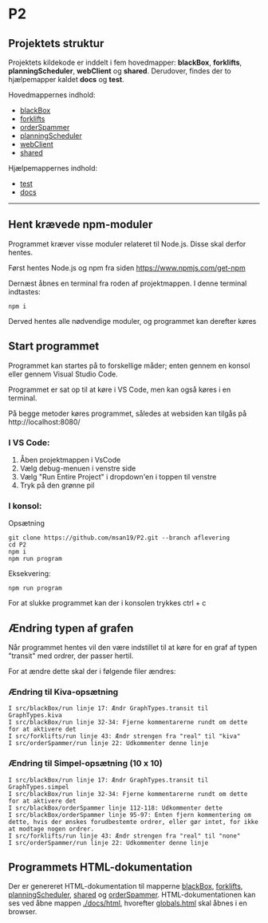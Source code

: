 # P2

## Projektets struktur 
Projektets kildekode er inddelt i fem hovedmapper: **blackBox**, **forklifts**, **planningScheduler**, **webClient** og **shared**.
Derudover, findes der to hjælpemapper kaldet **docs** og **test**. 

Hovedmappernes indhold:
- [blackBox](./src/blackBox/)
- [forklifts](./src/forklifts/)
- [orderSpammer](./src/orderSpammer/)
- [planningScheduler](./src/planningScheduler/)
- [webClient](./src/webClient/)
- [shared](./src/shared/)

Hjælpemappernes indhold:
- [test](./test/)
- [docs](./docs/)

---

## Hent krævede npm-moduler
Programmet kræver visse moduler relateret til Node.js. Disse skal derfor hentes.

Først hentes Node.js og npm fra siden https://www.npmjs.com/get-npm

Dernæst åbnes en terminal fra roden af projektmappen. I denne terminal indtastes:
```
npm i 
```
Derved hentes alle nødvendige moduler, og programmet kan derefter køres

## Start programmet
Programmet kan startes på to forskellige måder; enten gennem en konsol eller gennem Visual Studio Code. 

Programmet er sat op til at køre i VS Code, men kan også køres i en terminal. 

På begge metoder køres programmet, således at websiden kan tilgås på http://localhost:8080/

### I VS Code:
1. Åben projektmappen i VsCode
2. Vælg debug-menuen i venstre side
3. Vælg "Run Entire Project" i dropdown'en i toppen til venstre
4. Tryk på den grønne pil

### I konsol: 
Opsætning
```
git clone https://github.com/msan19/P2.git --branch aflevering
cd P2
npm i
npm run program
```
Eksekvering:
```
npm run program
```

For at slukke programmet kan der i konsolen trykkes ctrl + c

## Ændring typen af grafen
Når programmet hentes vil den være indstillet til at køre for en graf af typen "transit" med ordrer, der passer hertil.

For at ændre dette skal der i følgende filer ændres:

### Ændring til Kiva-opsætning
```
I src/blackBox/run linje 17: Ændr GraphTypes.transit til GraphTypes.kiva
I src/blackBox/run linje 32-34: Fjerne kommentarerne rundt om dette for at aktivere det
I src/forklifts/run linje 43: Ændr strengen fra "real" til "kiva"
I src/orderSpammer/run linje 22: Udkommenter denne linje
```
### Ændring til Simpel-opsætning (10 x 10)
```
I src/blackBox/run linje 17: Ændr GraphTypes.transit til GraphTypes.simpel
I src/blackBox/run linje 32-34: Fjerne kommentarerne rundt om dette for at aktivere det
I src/blackBox/orderSpammer linje 112-118: Udkommenter dette
I src/blackBox/orderSpammer linje 95-97: Enten fjern kommentering om dette, hvis der ønskes forudbestemte ordrer, eller gør intet, for ikke at modtage nogen ordrer. 
I src/forklifts/run linje 43: Ændr strengen fra "real" til "none"
I src/orderSpammer/run linje 22: Udkommenter denne linje
```

## Programmets HTML-dokumentation
Der er genereret HTML-dokumentation til mapperne [blackBox](./src/blackBox/), [forklifts](./src/forklifts/), [planningScheduler](./src/planningScheduler/), [shared](./src/shared/) og [orderSpammer](./src/orderSpammer/). 
HTML-dokumentationen kan ses ved åbne mappen [./docs/html](./docs/html), hvorefter [globals.html](./docs/html/globals.html) skal åbnes i en browser.